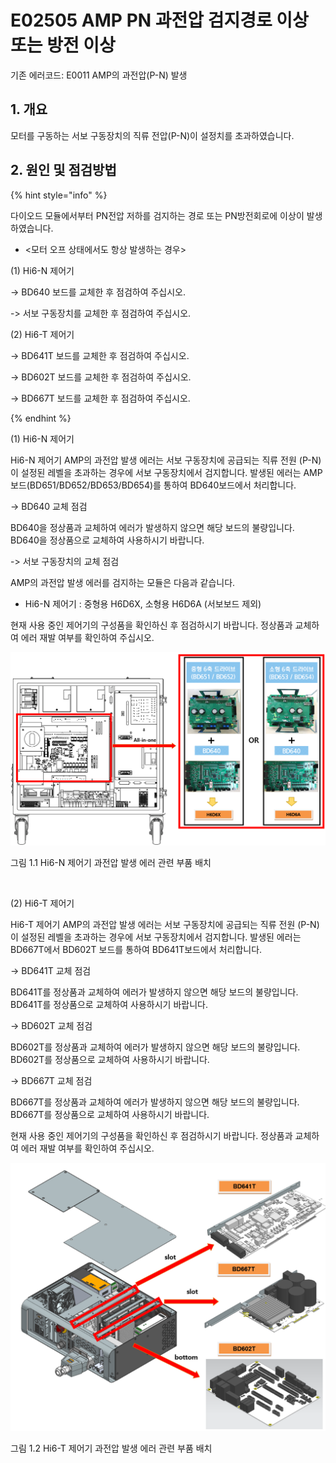﻿# E02505 AMP PN 과전압 검지경로 이상 또는 방전 이상

기존 에러코드: E0011 AMP의 과전압(P-N) 발생

## 1. 개요

모터를 구동하는 서보 구동장치의 직류 전압(P-N)이 설정치를 초과하였습니다.

## 2. 원인 및 점검방법

{% hint style="info" %}

다이오드 모듈에서부터 PN전압 저하를 검지하는 경로 또는 PN방전회로에 이상이 발생하였습니다.

* <모터 오프 상태에서도 항상 발생하는 경우>

(1)	Hi6-N 제어기

-> BD640 보드를 교체한 후 점검하여 주십시오.

->	서보 구동장치를 교체한 후 점검하여 주십시오.

(2)	Hi6-T 제어기

->	BD641T 보드를 교체한 후 점검하여 주십시오.

->	BD602T 보드를 교체한 후 점검하여 주십시오.

->	BD667T 보드를 교체한 후 점검하여 주십시오.

{% endhint %}

(1)	Hi6-N 제어기

Hi6-N 제어기 AMP의 과전압 발생 에러는 서보 구동장치에 공급되는 직류 전원 (P-N)이 설정된 레벨을 초과하는 경우에 서보 구동장치에서 검지합니다. 발생된 에러는 AMP 보드(BD651/BD652/BD653/BD654)를 통하여 BD640보드에서 처리합니다.

-> BD640 교체 점검

BD640을 정상품과 교체하여 에러가 발생하지 않으면 해당 보드의 불량입니다. BD640을 정상품으로 교체하여 사용하시기 바랍니다.

-> 서보 구동장치의 교체 점검

AMP의 과전압 발생 에러를 검지하는 모듈은 다음과 같습니다.

* Hi6-N 제어기 : 중형용 H6D6X, 소형용 H6D6A (서보보드 제외)

현재 사용 중인 제어기의 구성품을 확인하신 후 점검하시기 바랍니다. 정상품과 교체하여 에러 재발 여부를 확인하여 주십시오.

![](../_assets/1-AMP/E02505/E02505_과전압_부품교체_N제어기.PNG)

그림 1.1 Hi6-N 제어기 과전압 발생 에러 관련 부품 배치

<br>

(2)	Hi6-T 제어기

Hi6-T 제어기 AMP의 과전압 발생 에러는 서보 구동장치에 공급되는 직류 전원 (P-N)이 설정된 레벨을 초과하는 경우에 서보 구동장치에서 검지합니다. 발생된 에러는 BD667T에서 BD602T 보드를 통하여 BD641T보드에서 처리합니다.

-> BD641T 교체 점검

BD641T를 정상품과 교체하여 에러가 발생하지 않으면 해당 보드의 불량입니다. BD641T를 정상품으로 교체하여 사용하시기 바랍니다.

-> BD602T 교체 점검

BD602T를 정상품과 교체하여 에러가 발생하지 않으면 해당 보드의 불량입니다. BD602T를 정상품으로 교체하여 사용하시기 바랍니다.

-> BD667T 교체 점검

BD667T를 정상품과 교체하여 에러가 발생하지 않으면 해당 보드의 불량입니다. BD667T를 정상품으로 교체하여 사용하시기 바랍니다.

현재 사용 중인 제어기의 구성품을 확인하신 후 점검하시기 바랍니다. 정상품과 교체하여 에러 재발 여부를 확인하여 주십시오.

![](../_assets/1-AMP/E02505/E02505_과전압_부품교체_T제어기.PNG)

그림 1.2 Hi6-T 제어기 과전압 발생 에러 관련 부품 배치
